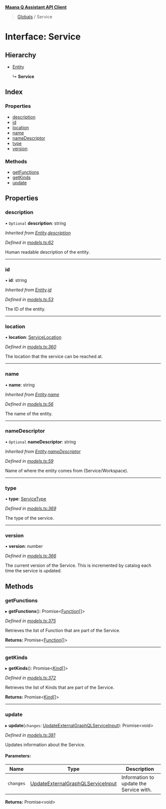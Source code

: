 **[Maana Q Assistant API Client](../README.md)**

> [Globals](../README.md) / Service

# Interface: Service

## Hierarchy

* [Entity](entity.md)

  ↳ **Service**

## Index

### Properties

* [description](service.md#description)
* [id](service.md#id)
* [location](service.md#location)
* [name](service.md#name)
* [nameDescriptor](service.md#namedescriptor)
* [type](service.md#type)
* [version](service.md#version)

### Methods

* [getFunctions](service.md#getfunctions)
* [getKinds](service.md#getkinds)
* [update](service.md#update)

## Properties

### description

• `Optional` **description**: string

*Inherited from [Entity](entity.md).[description](entity.md#description)*

*Defined in [models.ts:62](https://github.com/maana-io/q-assistant-client/blob/18eccdb/src/models.ts#L62)*

Human readable description of the entity.

___

### id

•  **id**: string

*Inherited from [Entity](entity.md).[id](entity.md#id)*

*Defined in [models.ts:53](https://github.com/maana-io/q-assistant-client/blob/18eccdb/src/models.ts#L53)*

The ID of the entity.

___

### location

•  **location**: [ServiceLocation](servicelocation.md)

*Defined in [models.ts:360](https://github.com/maana-io/q-assistant-client/blob/18eccdb/src/models.ts#L360)*

The location that the service can be reached at.

___

### name

•  **name**: string

*Inherited from [Entity](entity.md).[name](entity.md#name)*

*Defined in [models.ts:56](https://github.com/maana-io/q-assistant-client/blob/18eccdb/src/models.ts#L56)*

The name of the entity.

___

### nameDescriptor

• `Optional` **nameDescriptor**: string

*Inherited from [Entity](entity.md).[nameDescriptor](entity.md#namedescriptor)*

*Defined in [models.ts:59](https://github.com/maana-io/q-assistant-client/blob/18eccdb/src/models.ts#L59)*

Name of where the entity comes from (Service/Workspace).

___

### type

•  **type**: [ServiceType](../enums/servicetype.md)

*Defined in [models.ts:369](https://github.com/maana-io/q-assistant-client/blob/18eccdb/src/models.ts#L369)*

The type of the service.

___

### version

•  **version**: number

*Defined in [models.ts:366](https://github.com/maana-io/q-assistant-client/blob/18eccdb/src/models.ts#L366)*

The current version of the Service.  This is incremented by catalog each
time the service is updated.

## Methods

### getFunctions

▸ **getFunctions**(): Promise\<[Function](function.md)[]>

*Defined in [models.ts:375](https://github.com/maana-io/q-assistant-client/blob/18eccdb/src/models.ts#L375)*

Retrieves the list of Function that are part of the Service.

**Returns:** Promise\<[Function](function.md)[]>

___

### getKinds

▸ **getKinds**(): Promise\<[Kind](kind.md)[]>

*Defined in [models.ts:372](https://github.com/maana-io/q-assistant-client/blob/18eccdb/src/models.ts#L372)*

Retrieves the list of Kinds that are part of the Service.

**Returns:** Promise\<[Kind](kind.md)[]>

___

### update

▸ **update**(`changes`: [UpdateExternalGraphQLServiceInput](updateexternalgraphqlserviceinput.md)): Promise\<void>

*Defined in [models.ts:381](https://github.com/maana-io/q-assistant-client/blob/18eccdb/src/models.ts#L381)*

Updates information about the Service.

#### Parameters:

Name | Type | Description |
------ | ------ | ------ |
`changes` | [UpdateExternalGraphQLServiceInput](updateexternalgraphqlserviceinput.md) | Information to update the Service with.  |

**Returns:** Promise\<void>

